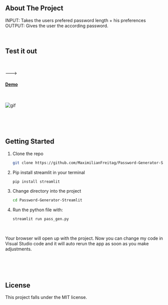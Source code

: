 ## About The Project
INPUT: Takes the users prefered password length + his preferences   <br /> 
OUTPUT: Gives the user the according password. 

<br />

<h2> Test it out </h2 >  <br> 

---> <h4> [Demo](https://share.streamlit.io/maximilianfreitag/password-generator-streamlit/pass_gen.py) </h4>

<br />


![gif](https://user-images.githubusercontent.com/46624616/135414165-2716bc06-09b2-4e33-aa98-a5d4a8c39755.gif)



<br />
<br />
<br />


<!-- GETTING STARTED -->
## Getting Started


1. Clone the repo
   ```sh
   git clone https://github.com/MaximilianFreitag/Password-Generator-Streamlit.git
   ```

2. Pip install streamlit in your terminal
   ```sh
   pip install streamlit
   ```
3. Change directory into the project
   ```sh
   cd Password-Generator-Streamlit
   ```
4. Run the python file with: 
   ```sh
   streamlit run pass_gen.py 
   ```
<br />

Your browser will open up with the project. Now you can change my code in Visual Studio code and it will auto rerun the app as soon as you make adjustments.

<br />
<br />
<br />



## License
This project falls under the MIT license.
